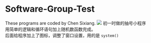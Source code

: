 # Software-Group-Test
These programs are coded by Chen Sixiang.  ![](https://komarev.com/ghpvc/?username=Chen-dll)
初一时做的抽号小程序  
    用简单的逻辑和循环语句加上随机数函数完成。  
    后面给程序加上了图标，调整了窗口设置，用的是 `system()`
